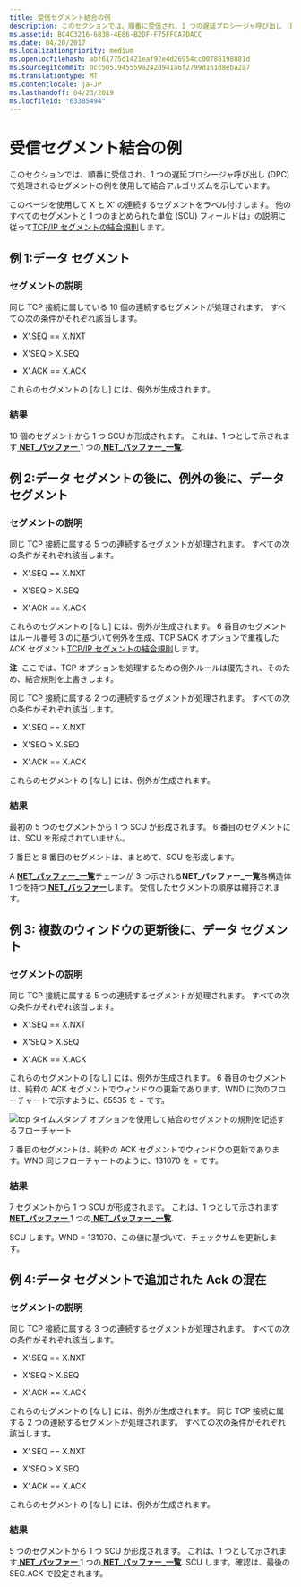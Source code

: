 ```yaml
---
title: 受信セグメント結合の例
description: このセクションでは、順番に受信され、1 つの遅延プロシージャ呼び出し (DPC) で処理されるセグメントの例を使用して結合アルゴリズムを示しています。
ms.assetid: BC4C3216-683B-4E86-B2DF-F75FFCA7DACC
ms.date: 04/20/2017
ms.localizationpriority: medium
ms.openlocfilehash: abf61775d1421eaf92e4d26954cc00786198881d
ms.sourcegitcommit: 0cc5051945559a242d941a6f2799d161d8eba2a7
ms.translationtype: MT
ms.contentlocale: ja-JP
ms.lasthandoff: 04/23/2019
ms.locfileid: "63385494"
---
```

# <a name="examples-of-receive-segment-coalescing"></a>受信セグメント結合の例


このセクションでは、順番に受信され、1 つの遅延プロシージャ呼び出し (DPC) で処理されるセグメントの例を使用して結合アルゴリズムを示しています。

このページを使用して X と X' の連続するセグメントをラベル付けします。 他のすべてのセグメントと 1 つのまとめられた単位 (SCU) フィールドは」の説明に従って[TCP/IP セグメントの結合規則](rules-for-coalescing-tcp-ip-packets.md)します。

## <a name="example-1-data-segments"></a>例 1:データ セグメント


### <a name="segment-description"></a>セグメントの説明

同じ TCP 接続に属している 10 個の連続するセグメントが処理されます。 すべての次の条件がそれぞれ該当します。

-   X’.SEQ == X.NXT

-   X'SEQ &gt; X.SEQ

-   X’.ACK == X.ACK

これらのセグメントの [なし] には、例外が生成されます。
### <a name="result"></a>結果

10 個のセグメントから 1 つ SCU が形成されます。 これは、1 つとして示されます[ **NET\_バッファー** ](https://msdn.microsoft.com/library/windows/hardware/ff568376) 1 つの[ **NET\_バッファー\_一覧**](https://msdn.microsoft.com/library/windows/hardware/ff568388).

## <a name="example-2-data-segments-followed-by-an-exception-followed-by-data-segments"></a>例 2:データ セグメントの後に、例外の後に、データ セグメント


### <a name="segment-description"></a>セグメントの説明

同じ TCP 接続に属する 5 つの連続するセグメントが処理されます。 すべての次の条件がそれぞれ該当します。

-   X’.SEQ == X.NXT

-   X'SEQ &gt; X.SEQ

-   X’.ACK == X.ACK

これらのセグメントの [なし] には、例外が生成されます。
6 番目のセグメントはルール番号 3 のに基づいて例外を生成、TCP SACK オプションで重複した ACK セグメント[TCP/IP セグメントの結合規則](rules-for-coalescing-tcp-ip-packets.md)します。

**注**  ここでは、TCP オプションを処理するための例外ルールは優先され、そのため、結合規則を上書きします。

 

同じ TCP 接続に属する 2 つの連続するセグメントが処理されます。 すべての次の条件がそれぞれ該当します。

-   X’.SEQ == X.NXT

-   X'SEQ &gt; X.SEQ

-   X’.ACK == X.ACK

これらのセグメントの [なし] には、例外が生成されます。
### <a name="result"></a>結果

最初の 5 つのセグメントから 1 つ SCU が形成されます。 6 番目のセグメントには、SCU を形成されていません。

7 番目と 8 番目のセグメントは、まとめて、SCU を形成します。

A [ **NET\_バッファー\_一覧**](https://msdn.microsoft.com/library/windows/hardware/ff568388)チェーンが 3 つ示される**NET\_バッファー\_一覧**各構造体1 つを持つ[ **NET\_バッファー**](https://msdn.microsoft.com/library/windows/hardware/ff568376)します。 受信したセグメントの順序は維持されます。

## <a name="example-3-data-segments-followed-by-multiple-window-updates"></a>例 3: 複数のウィンドウの更新後に、データ セグメント


### <a name="segment-description"></a>セグメントの説明

同じ TCP 接続に属する 5 つの連続するセグメントが処理されます。 すべての次の条件がそれぞれ該当します。

-   X’.SEQ == X.NXT

-   X'SEQ &gt; X.SEQ

-   X’.ACK == X.ACK

これらのセグメントの [なし] には、例外が生成されます。
6 番目のセグメントは、純粋の ACK セグメントでウィンドウの更新であります。WND に次のフローチャートで示すように、65535 を = です。

![tcp タイムスタンプ オプションを使用して結合のセグメントの規則を記述するフローチャート](images/rsc-rules2.png)

7 番目のセグメントは、純粋の ACK セグメントでウィンドウの更新であります。WND 同じフローチャートのように、131070 を = です。

### <a name="result"></a>結果

7 セグメントから 1 つ SCU が形成されます。 これは、1 つとして示されます[ **NET\_バッファー** ](https://msdn.microsoft.com/library/windows/hardware/ff568376) 1 つの[ **NET\_バッファー\_一覧**](https://msdn.microsoft.com/library/windows/hardware/ff568388).

SCU します。WND = 131070、この値に基づいて、チェックサムを更新します。

## <a name="example-4-piggybacked-acks-mixed-with-data-segments"></a>例 4:データ セグメントで追加された Ack の混在


### <a name="segment-description"></a>セグメントの説明

同じ TCP 接続に属する 3 つの連続するセグメントが処理されます。 すべての次の条件がそれぞれ該当します。

-   X’.SEQ == X.NXT

-   X'SEQ &gt; X.SEQ

-   X’.ACK == X.ACK

これらのセグメントの [なし] には、例外が生成されます。
同じ TCP 接続に属する 2 つの連続するセグメントが処理されます。 すべての次の条件がそれぞれ該当します。

-   X’.SEQ == X.NXT

-   X'SEQ &gt; X.SEQ

-   X’.ACK == X.ACK

これらのセグメントの [なし] には、例外が生成されます。
### <a name="result"></a>結果

5 つのセグメントから 1 つ SCU が形成されます。 これは、1 つとして示されます[ **NET\_バッファー** ](https://msdn.microsoft.com/library/windows/hardware/ff568376) 1 つの[ **NET\_バッファー\_一覧**](https://msdn.microsoft.com/library/windows/hardware/ff568388). SCU します。確認は、最後の SEG.ACK で設定されます。

 

 





